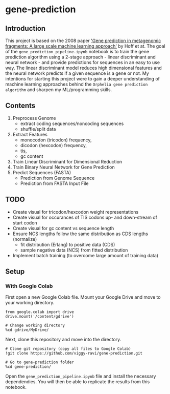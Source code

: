 # gene-prediction

## Introduction

This project is based on the 2008 paper ['Gene prediction in metagenomic fragments: A large scale machine learning approach'](https://bmcbioinformatics.biomedcentral.com/articles/10.1186/1471-2105-9-217) by Hoff et at. The goal of the `gene_prediction_pipeline.ipynb` notebook is to train the gene prediction algorithm using a 2-stage approach - linear discriminant and neural network - and provide predictions for sequences in an easy to use way. The linear discriminant model reduces high dimensional features and the neural network predicts if a given sequence is a gene or not. My intentions for starting this project were to gain a deeper understanding of machine learning approaches behind the `Orphelia gene prediction algorithm` and sharpen my ML/programming skills.  
    
## Contents
1. Preprocess Genome 
    * extract coding sequences/noncoding sequences
    * shuffle/split data
2. Extract Features 
    * monocodon (tricodon) frequency, 
    * dicodon (hexcodon) frequency, 
    * tis, 
    * gc content
3. Train Linear Discriminant for Dimensional Reduction
4. Train Binary Neural Network for Gene Prediction
5. Predict Sequences (FASTA)
    * Prediction from Genome Sequence
    * Prediction from FASTA Input File

## TODO
* Create visual for tricodon/hexcodon weight representations
* Create visual for occurances of TIS codons up- and down-stream of start codon
* Create visual for gc content vs sequence length
* Ensure NCS lengths follow the same distribution as CDS lengths (normalize)
    * fit distribution (Erlang) to positive data (CDS)
    * sample negative data (NCS) from fitted distribution
* Implement batch training (to overcome large amount of training data) 

## Setup

### With Google Colab
First open a new Google Colab file. Mount your Google Drive and move to your working directory. 

    from google.colab import drive
    drive.mount('/content/gdrive')

    # Change working directory
    %cd gdrive/MyDrive/
    
Next, clone this repository and move into the directory.

    # Clone git repository (copy all files to Google Colab)
    !git clone https://github.com/viggy-ravi/gene-prediction.git
    
    # Go to gene-prediction folder
    %cd gene-prediction/

Open the `gene_prediction_pipeline.ipynb` file and install the necessary dependendies. You will then be able to replicate the results from this notebook.
